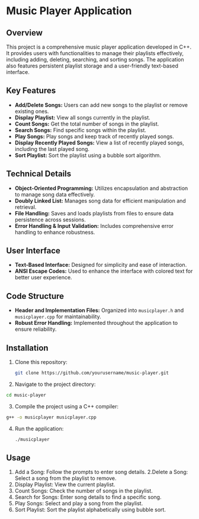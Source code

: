 # Music Player Application

## Overview

This project is a comprehensive music player application developed in C++. It provides users with functionalities to manage their playlists effectively, including adding, deleting, searching, and sorting songs. The application also features persistent playlist storage and a user-friendly text-based interface.

## Key Features

- **Add/Delete Songs:** Users can add new songs to the playlist or remove existing ones.
- **Display Playlist:** View all songs currently in the playlist.
- **Count Songs:** Get the total number of songs in the playlist.
- **Search Songs:** Find specific songs within the playlist.
- **Play Songs:** Play songs and keep track of recently played songs.
- **Display Recently Played Songs:** View a list of recently played songs, including the last played song.
- **Sort Playlist:** Sort the playlist using a bubble sort algorithm.

## Technical Details

- **Object-Oriented Programming:** Utilizes encapsulation and abstraction to manage song data effectively.
- **Doubly Linked List:** Manages song data for efficient manipulation and retrieval.
- **File Handling:** Saves and loads playlists from files to ensure data persistence across sessions.
- **Error Handling & Input Validation:** Includes comprehensive error handling to enhance robustness.

## User Interface

- **Text-Based Interface:** Designed for simplicity and ease of interaction.
- **ANSI Escape Codes:** Used to enhance the interface with colored text for better user experience.

## Code Structure

- **Header and Implementation Files:** Organized into `musicplayer.h` and `musicplayer.cpp` for maintainability.
- **Robust Error Handling:** Implemented throughout the application to ensure reliability.

## Installation

1. Clone this repository:
   ```sh
   git clone https://github.com/yourusername/music-player.git
   ```
2. Navigate to the project directory:
  ```sh
  cd music-player
  ```
3. Compile the project using a C++ compiler:
  ```sh
  g++ -o musicplayer musicplayer.cpp
  ```
4. Run the application:
   ```sh
   ./musicplayer
   ```
## Usage
1. Add a Song: Follow the prompts to enter song details.
2.Delete a Song: Select a song from the playlist to remove.
3. Display Playlist: View the current playlist.
4. Count Songs: Check the number of songs in the playlist.
5. Search for Songs: Enter song details to find a specific song.
6. Play Songs: Select and play a song from the playlist.
7. Sort Playlist: Sort the playlist alphabetically using bubble sort.


   







   
